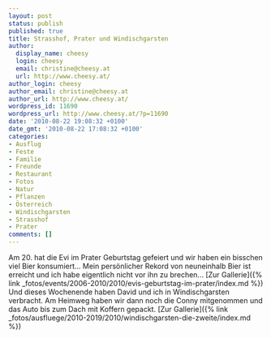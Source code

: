 ```yaml
---
layout: post
status: publish
published: true
title: Strasshof, Prater und Windischgarsten
author:
  display_name: cheesy
  login: cheesy
  email: christine@cheesy.at
  url: http://www.cheesy.at/
author_login: cheesy
author_email: christine@cheesy.at
author_url: http://www.cheesy.at/
wordpress_id: 11690
wordpress_url: http://www.cheesy.at/?p=11690
date: '2010-08-22 19:08:32 +0100'
date_gmt: '2010-08-22 17:08:32 +0100'
categories:
- Ausflug
- Feste
- Familie
- Freunde
- Restaurant
- Fotos
- Natur
- Pflanzen
- Österreich
- Windischgarsten
- Strasshof
- Prater
comments: []
---
```

<!--:de-->
Am 20. hat die Evi im Prater Geburtstag gefeiert und wir haben ein bisschen viel Bier konsumiert... Mein persönlicher Rekord von neuneinhalb Bier ist erreicht und ich habe eigentlich nicht vor ihn zu brechen...
[Zur Gallerie]({% link _fotos/events/2006-2010/2010/evis-geburtstag-im-prater/index.md %})
Und dieses Wochenende haben David und ich in Windischgarsten verbracht. Am Heimweg haben wir dann noch die Conny mitgenommen und das Auto bis zum Dach mit Koffern gepackt.
[Zur Gallerie]({% link _fotos/ausfluege/2010-2019/2010/windischgarsten-die-zweite/index.md %})
